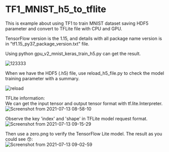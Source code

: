 # TF1_MNIST_h5_to_tflite
This is example about using TF1 to train MNIST dataset saving HDF5 parameter and convert to TFLite file with CPU and GPU.  

TensorFlow version is the 1.15, and details with all package name version is in "tf1.15_py37_package_version.txt" file.  

Using python gpu_v2_mnist_keras_train_h5.py can get the result.  

![123333](https://user-images.githubusercontent.com/19554347/116948851-28e2ae80-acb3-11eb-9151-53efa94ee6f2.PNG)

When we have the HDF5 (.h5) file, use reload_h5_file.py to check the model training parameter with a summary.  

![reload](https://user-images.githubusercontent.com/19554347/116949464-dc986e00-acb4-11eb-895e-84972b222175.PNG)

TFLite information:  
We can get the input tensor and output tensor format with tf.lite.Interpreter.  
![Screenshot from 2021-07-13 08-58-10](https://user-images.githubusercontent.com/19554347/125374424-93058700-e3b9-11eb-93c0-3efc7922ebed.png)

Observe the key 'index' and 'shape' in TFLite model request format.  
![Screenshot from 2021-07-13 09-15-29](https://user-images.githubusercontent.com/19554347/125375047-e4fadc80-e3ba-11eb-9cdd-f34cd52a3b5c.png)

Then use a zero.png to verify the TensorFlow Lite model. The result as you could see 😙:  
![Screenshot from 2021-07-13 09-02-59](https://user-images.githubusercontent.com/19554347/125374721-29d24380-e3ba-11eb-8f61-e1087f3aaeb8.png)





